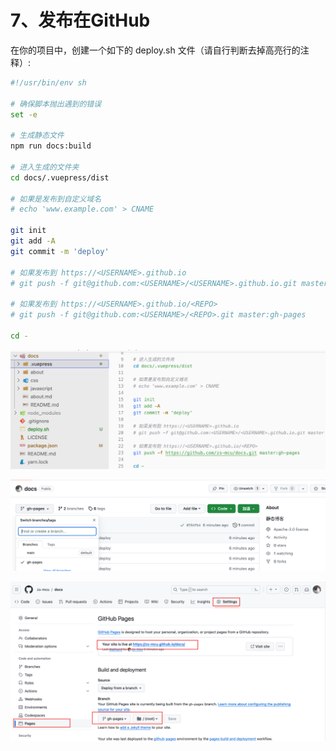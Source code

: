 # 7、发布在GitHub

在你的项目中，创建一个如下的 deploy.sh 文件（请自行判断去掉高亮行的注释）:

```sh
#!/usr/bin/env sh

# 确保脚本抛出遇到的错误
set -e

# 生成静态文件
npm run docs:build

# 进入生成的文件夹
cd docs/.vuepress/dist

# 如果是发布到自定义域名
# echo 'www.example.com' > CNAME

git init
git add -A
git commit -m 'deploy'

# 如果发布到 https://<USERNAME>.github.io
# git push -f git@github.com:<USERNAME>/<USERNAME>.github.io.git master

# 如果发布到 https://<USERNAME>.github.io/<REPO>
# git push -f git@github.com:<USERNAME>/<REPO>.git master:gh-pages

cd -
```

![image-20231123134557582](./vuepress.assist/image-20231123134557582.png)

![image-20231123134612933](./vuepress.assist/image-20231123134612933.png)

![image-20231123134649477](./vuepress.assist/image-20231123134649477.png)